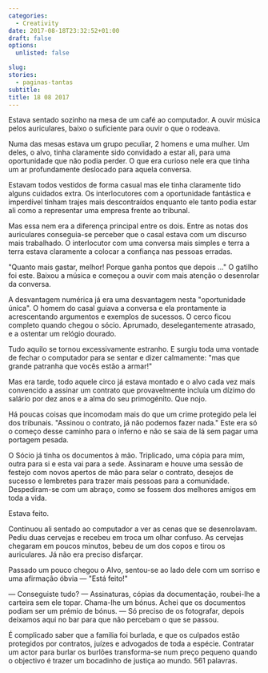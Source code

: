 ```yaml
---
categories: 
  - Creativity
date: 2017-08-18T23:32:52+01:00
draft: false
options:
  unlisted: false

slug:
stories: 
  - paginas-tantas
subtitle: 
title: 18 08 2017
---
```

Estava sentado sozinho na mesa de um café ao computador. A ouvir música pelos auriculares, baixo o suficiente para ouvir o que o rodeava.

Numa das mesas estava um grupo peculiar, 2 homens e uma mulher. Um deles, o alvo, tinha claramente sido convidado a estar ali, para uma oportunidade que não podia perder. O que era curioso nele era que tinha um ar profundamente deslocado para aquela conversa.

Estavam todos vestidos de forma casual mas ele tinha claramente tido alguns cuidados extra. Os interlocutores com a oportunidade fantástica e imperdível tinham trajes mais descontraídos enquanto ele tanto podia estar ali como a representar uma empresa frente ao tribunal.

Mas essa nem era a diferença principal entre os dois. Entre as notas dos auriculares conseguia-se perceber que o casal estava com um discurso mais trabalhado. O interlocutor com uma conversa mais simples e terra a terra estava claramente a colocar a confiança nas pessoas erradas.

"Quanto mais gastar, melhor! Porque ganha pontos que depois ..." O gatilho foi este. Baixou a música e começou a ouvir com mais atenção o desenrolar da conversa.

A desvantagem numérica já era uma desvantagem nesta "oportunidade única". O homem do casal guiava a conversa e ela prontamente ia acrescentando argumentos e exemplos de sucessos. O cerco ficou completo quando chegou o sócio. Aprumado, deselegantemente atrasado, e a ostentar um relógio dourado.

Tudo aquilo se tornou excessivamente estranho. E surgiu toda uma vontade de fechar o computador para se sentar e dizer calmamente: "mas que grande patranha que vocês estão a armar!"

Mas era tarde, todo aquele circo já estava montado e o alvo cada vez mais convencido a assinar um contrato que provavelmente incluía um dízimo do salário por dez anos e a alma do seu primogénito. Que nojo.

Há poucas coisas que incomodam mais do que um crime protegido pela lei dos tribunais. "Assinou o contrato, já não podemos fazer nada." Este era só o começo desse caminho para o inferno e não se saia de lá sem pagar uma portagem pesada.

O Sócio já tinha os documentos à mão. Triplicado, uma cópia para mim, outra para si e esta vai para a sede. Assinaram e houve uma sessão de festejo com novos apertos de mão para selar o contrato, desejos de sucesso e lembretes para trazer mais pessoas para a comunidade. Despediram-se com um abraço, como se fossem dos melhores amigos em toda a vida.

Estava feito.

Continuou ali sentado ao computador a ver as cenas que se desenrolavam. Pediu duas cervejas e recebeu em troca um olhar confuso. As cervejas chegaram em poucos minutos, bebeu de um dos copos e tirou os auriculares. Já não era preciso disfarçar.

Passado um pouco chegou o Alvo, sentou-se ao lado dele com um sorriso e uma afirmação óbvia — "Está feito!"

— Conseguiste tudo?
— Assinaturas, cópias da documentação, roubei-lhe a carteira sem ele topar. Chama-lhe um bónus. Achei que os documentos podiam ser um prémio de bónus.
— Só preciso de os fotografar, depois deixamos aqui no bar para que não percebam o que se passou.

É complicado saber que a familia foi burlada, e que os culpados estão protegidos por contratos, juízes e advogados de toda a espécie. Contratar um actor para burlar os burlões transforma-se num preço pequeno quando o objectivo é trazer um bocadinho de justiça ao mundo. 561 palavras.